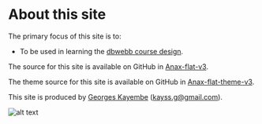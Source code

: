 About this site
==============================================

The primary focus of this site is to:

* To be used in learning the [dbwebb course design](http://dbwebb.se/design).

The source for this site is available on GitHub in [Anax-flat-v3](https://github.com/gmiak/anax-flat-v3).

The theme source for this site is available on GitHub in [Anax-flat-theme-v3](https://github.com/gmiak/anax-flat-theme-v3).

This site is produced by [Georges Kayembe](https://dbwebb.se) (kayss.g@gmail.com).

<p>
<img src="img/webdesign.jpg?" alt="alt text">
</p>
